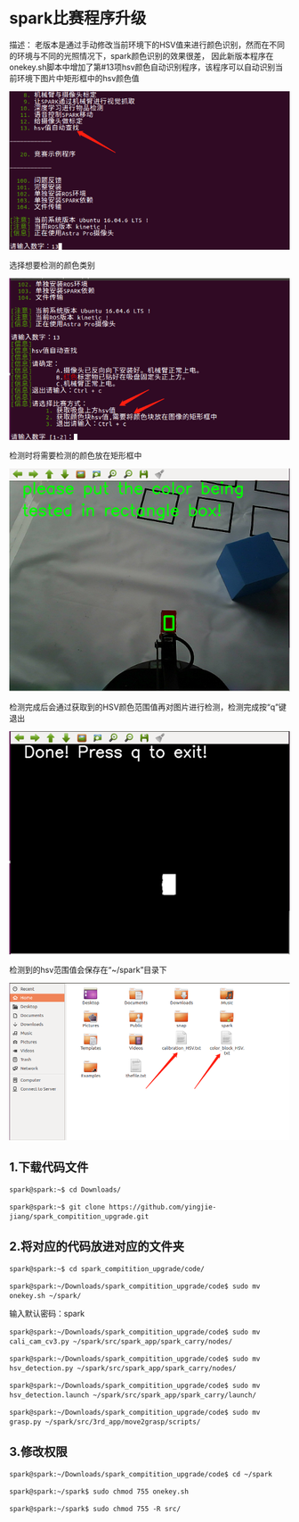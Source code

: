 # spark比赛程序升级

描述：
老版本是通过手动修改当前环境下的HSV值来进行颜色识别，然而在不同的环境与不同的光照情况下，spark颜色识别的效果很差，
因此新版本程序在onekey.sh脚本中增加了第#13项hsv颜色自动识别程序，该程序可以自动识别当前环境下图片中矩形框中的hsv颜色值

![01](/imgs/01.jpg)

选择想要检测的颜色类别

![02](/imgs/02.jpg)

检测时将需要检测的颜色放在矩形框中

![03](/imgs/03.jpg)

检测完成后会通过获取到的HSV颜色范围值再对图片进行检测，检测完成按“q”键退出

![04](/imgs/04.jpg)

检测到的hsv范围值会保存在“~/spark”目录下

![05](/imgs/05.jpg)

## 1.下载代码文件

`spark@spark:~$ cd Downloads/`

`spark@spark:~$ git clone https://github.com/yingjie-jiang/spark_compitition_upgrade.git`

## 2.将对应的代码放进对应的文件夹

`spark@spark:~$ cd spark_compitition_upgrade/code/`

`spark@spark:~/Downloads/spark_compitition_upgrade/code$ sudo mv onekey.sh ~/spark/`

输入默认密码：spark

`spark@spark:~/Downloads/spark_compitition_upgrade/code$ sudo mv cali_cam_cv3.py ~/spark/src/spark_app/spark_carry/nodes/`

`spark@spark:~/Downloads/spark_compitition_upgrade/code$ sudo mv hsv_detection.py ~/spark/src/spark_app/spark_carry/nodes/`

`spark@spark:~/Downloads/spark_compitition_upgrade/code$ sudo mv hsv_detection.launch ~/spark/src/spark_app/spark_carry/launch/`

`spark@spark:~/Downloads/spark_compitition_upgrade/code$ sudo mv grasp.py ~/spark/src/3rd_app/move2grasp/scripts/`

## 3.修改权限
`spark@spark:~/Downloads/spark_compitition_upgrade/code$ cd ~/spark`

`spark@spark:~/spark$ sudo chmod 755 onekey.sh`

`spark@spark:~/spark$ sudo chmod 755 -R src/`


